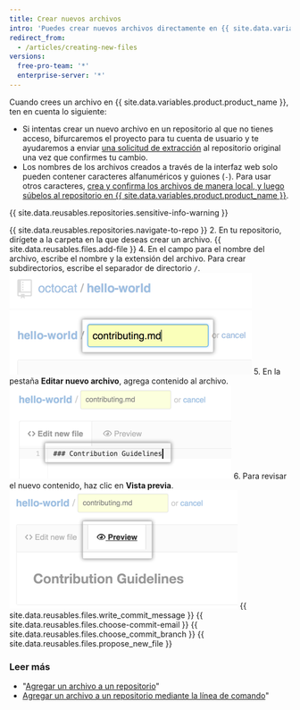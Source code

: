 ```yaml
---
title: Crear nuevos archivos
intro: 'Puedes crear nuevos archivos directamente en {{ site.data.variables.product.product_name }} en cualquier repositorio al que tengas acceso de escritura.'
redirect_from:
  - /articles/creating-new-files
versions:
  free-pro-team: '*'
  enterprise-server: '*'
---
```


Cuando crees un archivo en {{ site.data.variables.product.product_name }}, ten en cuenta lo siguiente:

- Si intentas crear un nuevo archivo en un repositorio al que no tienes acceso, bifurcaremos el proyecto para tu cuenta de usuario y te ayudaremos a enviar [una solicitud de extracción](/articles/about-pull-requests) al repositorio original una vez que confirmes tu cambio.
- Los nombres de los archivos creados a través de la interfaz web solo pueden contener caracteres alfanuméricos y guiones (`-`). Para usar otros caracteres, [crea y confirma los archivos de manera local, y luego súbelos al repositorio en {{ site.data.variables.product.product_name }}](/articles/adding-a-file-to-a-repository-using-the-command-line).

{{ site.data.reusables.repositories.sensitive-info-warning }}

{{ site.data.reusables.repositories.navigate-to-repo }}
2. En tu repositorio, dirígete a la carpeta en la que deseas crear un archivo.
{{ site.data.reusables.files.add-file }}
4. En el campo para el nombre del archivo, escribe el nombre y la extensión del archivo. Para crear subdirectorios, escribe el separador de directorio `/`. ![Nombre del nuevo archivo](/assets/images/help/repository/new-file-name.png)
5. En la pestaña **Editar nuevo archivo**, agrega contenido al archivo. ![Contenido del nuevo archivo](/assets/images/help/repository/new-file-content.png)
6. Para revisar el nuevo contenido, haz clic en **Vista previa**. ![Botón New file preview (Vista previa del archivo nuevo)](/assets/images/help/repository/new-file-preview.png)
{{ site.data.reusables.files.write_commit_message }}
{{ site.data.reusables.files.choose-commit-email }}
{{ site.data.reusables.files.choose_commit_branch }}
{{ site.data.reusables.files.propose_new_file }}

### Leer más

- "[Agregar un archivo a un repositorio](/articles/adding-a-file-to-a-repository)"
- [Agregar un archivo a un repositorio mediante la línea de comando](/articles/adding-a-file-to-a-repository-using-the-command-line)"
